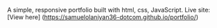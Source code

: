 A simple, responsive portfolio built with html, css, JavaScript.
Live site: [View here] (https://samuelolaniyan36-dotcom.github.io/portfolio/)
